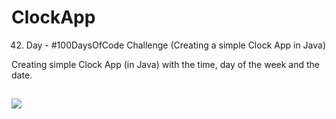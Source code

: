 # ClockApp
42. Day - #100DaysOfCode Challenge (Creating a simple Clock App in Java)

Creating simple Clock App (in Java) with the time, day of the week and the date.

##

![](https://media2.giphy.com/media/3o6Zt20M3uA972k3gQ/giphy.gif?cid=ecf05e47vw0q2uscnbdtaqn9sahbp6dw80xy69z6tq04a7u6&ep=v1_gifs_related&rid=giphy.gif&ct=g)
